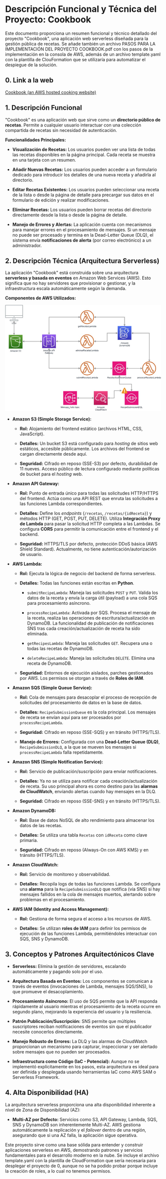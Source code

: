 # Descripción Funcional y Técnica del Proyecto: Cookbook

Este documento proporciona un resumen funcional y técnico detallado del proyecto "Cookbook", una aplicación web serverless diseñada para la gestión pública de recetas. Se añade también un archivo PASOS PARA LA IMPLEMENTACIÓN DEL PROYECTO COOKBOOK.pdf con los pasos de la implementación en la consola de AWS, además de un archivo template.yaml con la plantilla de ClouFormation que se utilizaría para automatizar el despiegue de la solución.

## 0. Link a la web

[Cookbook (an AWS hosted cooking website)](https://recetas-frontend-immune.s3.us-east-1.amazonaws.com/frontend/index.html)

## 1. Descripción Funcional

"Cookbook" es una aplicación web que sirve como un **directorio público de recetas**. Permite a cualquier usuario interactuar con una colección compartida de recetas sin necesidad de autenticación.

**Funcionalidades Principales:**

* **Visualización de Recetas:** Los usuarios pueden ver una lista de todas las recetas disponibles en la página principal. Cada receta se muestra en una tarjeta con un resumen.

* **Añadir Nuevas Recetas:** Los usuarios pueden acceder a un formulario dedicado para introducir los detalles de una nueva receta y añadirla al directorio.

* **Editar Recetas Existentes:** Los usuarios pueden seleccionar una receta de la lista o desde la página de detalle para precargar sus datos en el formulario de edición y realizar modificaciones.

* **Eliminar Recetas:** Los usuarios pueden borrar recetas del directorio directamente desde la lista o desde la página de detalle.

* **Manejo de Errores y Alertas:** La aplicación cuenta con mecanismos para manejar errores en el procesamiento de mensajes. Si un mensaje no puede ser procesado y termina en la Dead-Letter Queue (DLQ), el sistema envía **notificaciones de alerta** (por correo electrónico) a un administrador.

## 2. Descripción Técnica (Arquitectura Serverless)

La aplicación "Cookbook" está construida sobre una arquitectura **serverless y basada en eventos** en Amazon Web Services (AWS). Esto significa que no hay servidores que provisionar o gestionar, y la infraestructura escala automáticamente según la demanda.



**Componentes de AWS Utilizados:**

![Arquitectura de la solución](architecture_diagram.jpg)

* **Amazon S3 (Simple Storage Service):**

    * **Rol:** Alojamiento del frontend estático (archivos HTML, CSS, JavaScript).

    * **Detalles:** Un bucket S3 está configurado para *hosting* de sitios web estáticos, accesible públicamente. Los archivos del frontend se cargan directamente desde aquí.

    * **Seguridad:** Cifrado en reposo (SSE-S3) por defecto, durabilidad de 11 nueves. Acceso público de lectura configurado mediante políticas de bucket para el *hosting* web.

* **Amazon API Gateway:**

    * **Rol:** Punto de entrada único para todas las solicitudes HTTP/HTTPS del frontend. Actúa como una API REST que enruta las solicitudes a las funciones Lambda correspondientes.

    * **Detalles:** Define los *endpoints* (`/recetas`, `/recetas/{idReceta}`) y métodos HTTP (GET, POST, PUT, DELETE). Utiliza **Integración Proxy de Lambda** para pasar la solicitud HTTP completa a las Lambdas. Se configura **CORS** para permitir la comunicación entre el frontend y el backend.

    * **Seguridad:** HTTPS/TLS por defecto, protección DDoS básica (AWS Shield Standard). Actualmente, no tiene autenticación/autorización de usuario.

* **AWS Lambda:**

    * **Rol:** Ejecuta la lógica de negocio del backend de forma serverless.

    * **Detalles:** Todas las funciones están escritas en **Python**.

        * `submitRecipeLambda`: Maneja las solicitudes `POST` y `PUT`. Valida los datos de la receta y envía la carga útil (payload) a una cola SQS para procesamiento asíncrono.

        * `processRecipeLambda`: Activada por SQS. Procesa el mensaje de la receta, realiza las operaciones de escritura/actualización en DynamoDB. La funcionalidad de publicación de notificaciones SNS tras cada creación/actualización de receta ha sido eliminada.

        * `getRecipesLambda`: Maneja las solicitudes `GET`. Recupera una o todas las recetas de DynamoDB.

        * `deleteRecipeLambda`: Maneja las solicitudes `DELETE`. Elimina una receta de DynamoDB.

    * **Seguridad:** Entornos de ejecución aislados, parches gestionados por AWS. Los permisos se otorgan a través de **Roles de IAM**.

* **Amazon SQS (Simple Queue Service):**

    * **Rol:** Cola de mensajes para desacoplar el proceso de recepción de solicitudes del procesamiento de datos en la base de datos.

    * **Detalles:** `RecipeSubmissionQueue` es la cola principal. Los mensajes de receta se envían aquí para ser procesados por `processRecipeLambda`.

    * **Seguridad:** Cifrado en reposo (SSE-SQS) y en tránsito (HTTPS/TLS).

    * **Manejo de Errores:** Configurada con una **Dead-Letter Queue (DLQ)**, `RecipeSubmissionDLQ`, a la que se mueven los mensajes si `processRecipeLambda` falla repetidamente.

* **Amazon SNS (Simple Notification Service):**

    * **Rol:** Servicio de publicación/suscripción para enviar notificaciones.

    * **Detalles:** Ya no se utiliza para notificar cada creación/actualización de receta. Su uso principal ahora es como destino para las **alarmas de CloudWatch**, enviando alertas cuando hay mensajes en la DLQ.

    * **Seguridad:** Cifrado en reposo (SSE-SNS) y en tránsito (HTTPS/TLS).

* **Amazon DynamoDB:**

    * **Rol:** Base de datos NoSQL de alto rendimiento para almacenar los datos de las recetas.

    * **Detalles:** Se utiliza una tabla `Recetas` con `idReceta` como clave primaria.

    * **Seguridad:** Cifrado en reposo (Always-On con AWS KMS) y en tránsito (HTTPS/TLS).

* **Amazon CloudWatch:**

    * **Rol:** Servicio de monitoreo y observabilidad.

    * **Detalles:** Recopila logs de todas las funciones Lambda. Se configura una **alarma** para la `RecipeSubmissionDLQ` que notifica (vía SNS) si hay mensajes fallidos en la cola de mensajes muertos, alertando sobre problemas en el procesamiento.

* **AWS IAM (Identity and Access Management):**

    * **Rol:** Gestiona de forma segura el acceso a los recursos de AWS.

    * **Detalles:** Se utilizan **roles de IAM** para definir los permisos de ejecución de las funciones Lambda, permitiéndoles interactuar con SQS, SNS y DynamoDB.

## 3. Conceptos y Patrones Arquitectónicos Clave

* **Serverless:** Elimina la gestión de servidores, escalando automáticamente y pagando solo por el uso.

* **Arquitectura Basada en Eventos:** Los componentes se comunican a través de eventos (invocaciones de Lambda, mensajes SQS/SNS), lo que promueve el desacoplamiento.

* **Procesamiento Asíncrono:** El uso de SQS permite que la API responda rápidamente al usuario mientras el procesamiento de la receta ocurre en segundo plano, mejorando la experiencia del usuario y la resiliencia.

* **Patrón Publicación/Suscripción:** SNS permite que múltiples suscriptores reciban notificaciones de eventos sin que el publicador necesite conocerlos directamente.

* **Manejo Robusto de Errores:** La DLQ y las alarmas de CloudWatch proporcionan un mecanismo para capturar, inspeccionar y ser alertado sobre mensajes que no pueden ser procesados.

* **Infraestructura como Código (IaC - Potencial):** Aunque no se implementó explícitamente en los pasos, esta arquitectura es ideal para ser definida y desplegada usando herramientas IaC como AWS SAM o Serverless Framework.

## 4. Alta Disponibilidad (HA)

La arquitectura serverless proporciona una alta disponibilidad inherente a nivel de Zona de Disponibilidad (AZ):

* **Multi-AZ por Defecto:** Servicios como S3, API Gateway, Lambda, SQS, SNS y DynamoDB son inherentemente Multi-AZ. AWS gestiona automáticamente la replicación y el *failover* dentro de una región, asegurando que si una AZ falla, la aplicación sigue operativa.


Este proyecto sirve como una base sólida para entender y construir aplicaciones serverless en AWS, demostrando patrones y servicios fundamentales para el desarrollo moderno en la nube. Se incluye el archivo template.yaml con la plantilla de CloudFormation que sería necesaria para desplegar el proyecto de 0, aunque no se ha podido probar porque incluye la creación de roles, a lo cual no tenemos permisos.